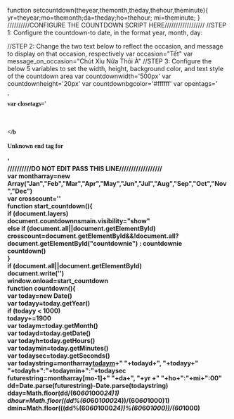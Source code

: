 function setcountdown(theyear,themonth,theday,thehour,theminute){
yr=theyear;mo=themonth;da=theday;ho=thehour; mi=theminute;
}
//////////CONFIGURE THE COUNTDOWN SCRIPT HERE//////////////////
//STEP 1: Configure the countdown-to date, in the format year, month, day:

//STEP 2: Change the two text below to reflect the occasion, and message to display on that occasion, respectively
var occasion="Tết"
var message\_on\_occasion="Chút Xíu Nữa Thôi À"
//STEP 3: Configure the below 5 variables to set the width, height, background color, and text style of the countdown area
var countdownwidth='500px'
var countdownheight='20px'
var countdownbgcolor='#ffffff'
var opentags='<font face='Verdana'><b>

<large>

'<br>
var closetags='<br>
<br>
</large><br>
<br>
</b<br>
<br>
Unknown end tag for </font><br>
<br>
'<br>
//////////DO NOT EDIT PASS THIS LINE//////////////////<br>
var montharray=new Array("Jan","Feb","Mar","Apr","May","Jun","Jul","Aug","Sep","Oct","Nov","Dec")<br>
var crosscount=''<br>
function start_countdown(){<br>
if (document.layers)<br>
document.countdownnsmain.visibility="show"<br>
else if (document.all||document.getElementById)<br>
crosscount=document.getElementById&&!document.all?document.getElementById("countdownie") : countdownie<br>
countdown()<br>
}<br>
if (document.all||document.getElementById)<br>
document.write('<span></span>')<br>
window.onload=start_countdown<br>
function countdown(){<br>
var today=new Date()<br>
var todayy=today.getYear()<br>
if (todayy < 1000)<br>
todayy+=1900<br>
var todaym=today.getMonth()<br>
var todayd=today.getDate()<br>
var todayh=today.getHours()<br>
var todaymin=today.getMinutes()<br>
var todaysec=today.getSeconds()<br>
var todaystring=montharray<a href='todaym.md'>todaym</a>+" "+todayd+", "+todayy+" "+todayh+":"+todaymin+":"+todaysec<br>
futurestring=montharray[mo-1]+" "+da+", "+yr +" "+ho+":"+mi+":00"<br>
dd=Date.parse(futurestring)-Date.parse(todaystring)<br>
dday=Math.floor(dd/(60*60*1000*24)<b>1)<br>
dhour=Math.floor((dd%(60*60*1000*24))/(60*60*1000)</b>1)<br>
dmin=Math.floor(((dd%(60*60*1000*24))%(60*60*1000))/(60*1000)